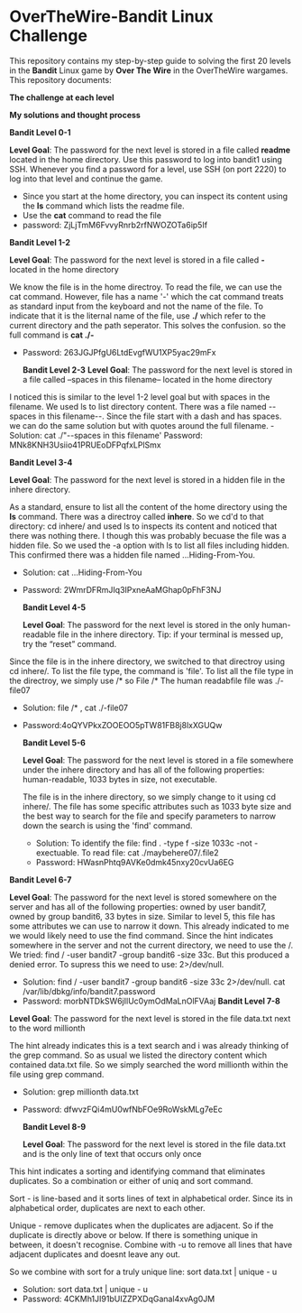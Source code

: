 # OverTheWire-Bandit Linux Challenge
This repository contains  my step-by-step guide to solving the first 20 levels in the **Bandit** Linux game by **Over The Wire** in the OverTheWire wargames.
This repository documents:


**The challenge at each level**

**My solutions and thought process**




**Bandit Level 0-1**


**Level Goal**: The password for the next level is stored in a file called **readme** located in the home directory. Use this password to log into bandit1 using SSH. Whenever you find a password for a level, use SSH (on port 2220) to log into that level and continue the game.


- Since you start at the home directory, you can inspect its content using the **ls** command which lists the readme file.
- Use the **cat** command to read the file
- password: ZjLjTmM6FvvyRnrb2rfNWOZOTa6ip5If              


**Bandit Level 1-2**

**Level Goal**: The password for the next level is stored in a file called **-** located in the home directory


We know the file is in the home directroy. To read the file, we can use the cat command.  However, file has a name '-' which the cat command treats as standard input from the keyboard and not the name of the file. To indicate that it is the liternal name of the file, use **./** which refer to the current directory and the path seperator. This solves the confusion. so the full command is **cat ./-**
- Password: 263JGJPfgU6LtdEvgfWU1XP5yac29mFx

  **Bandit Level 2-3**
**Level Goal**: The password for the next level is stored in a file called –spaces in this filename– located in the home directory

  
I noticed this is similar to the level 1-2 level goal but with spaces in the filename. We used ls to list directory content. There was a file named --spaces in this filename--.
Since the file start with a dash and has spaces. we can do the same solution but with quotes around the full filename.
-Solution: cat ./"--spaces in this filename'
Password: MNk8KNH3Usiio41PRUEoDFPqfxLPlSmx



**Bandit Level 3-4**

**Level Goal**: The password for the next level is stored in a hidden file in the inhere directory.


As a standard,  ensure to list all the content of the home directory using the **ls** command. There was a directroy called **inhere**. So we cd'd to that directory: cd inhere/ and used ls to inspects its content and noticed that there was nothing there. I though this was probably becuase the file was a hidden file. So we used the -a option with ls to list all files including hidden. This confirmed there was a hidden file named ...Hiding-From-You. 

- Solution: cat ...Hiding-From-You
- Password: 2WmrDFRmJIq3IPxneAaMGhap0pFhF3NJ



  **Bandit Level 4-5**

  **Level Goal**: The password for the next level is stored in the only human-readable file in the inhere directory. Tip: if your terminal is messed up, try the “reset” command.

Since the file is in the inhere directory, we switched to that directroy using cd inhere/. To list the file type, the command is 'file'. To list all the file type in the directroy, we simply use /* so File /*
The human readabfile file was ./-file07

- Solution: file /* ,  cat ./-file07
- Password:4oQYVPkxZOOEOO5pTW81FB8j8lxXGUQw

    **Bandit Level 5-6**

  **Level Goal**: The password for the next level is stored in a file somewhere under the inhere directory and has all of the following properties: human-readable, 1033 bytes in size, not executable.


  The file is in the inhere directory, so we simply change to it using cd inhere/. The file has some specific attributes such as 1033 byte size and the best way to search for the file and specify parameters to narrow down the search is using the 'find' command.
  - Solution: To identify the file: find . -type f -size 1033c -not -exectuable. To read file: cat ./maybehere07/.file2
  - Password: HWasnPhtq9AVKe0dmk45nxy20cvUa6EG

 **Bandit Level 6-7**

 
 **Level Goal**: The password for the next level is stored somewhere on the server and has all of the following properties: owned by user bandit7, owned by group bandit6, 33 bytes in size.
Similar to level 5, this file has some attributes we can use to narrow it down. This already indicated to me we would likely need to use the find command. Since the hint indicates somewhere in the server and not the current directory, we need to use the /. We tried: find / -user bandit7 -group bandit6 -size 33c. But this produced a denied error. To supress this we need to use: 2>/dev/null.

- Solution: find / -user bandit7 -group bandit6 -size 33c 2>/dev/null. cat /var/lib/dbkg/info/bandit7.password
- Password: morbNTDkSW6jIlUc0ymOdMaLnOlFVAaj
**Bandit Level 7-8**

  
**Level Goal**: The password for the next level is stored in the file data.txt next to the word millionth

The hint already indicates this is a text search and i was already thinking of the grep command. So as usual we listed the directory content which contained data.txt file. So we simply searched the word millionth within the file using grep command.

- Solution: grep millionth data.txt
- Password: dfwvzFQi4mU0wfNbFOe9RoWskMLg7eEc

  **Bandit Level 8-9**

  
  **Level Goal**: The password for the next level is stored in the file data.txt and is the only line of text that occurs only once

This hint indicates a sorting and identifying command that eliminates duplicates. So a combination or either of uniq and sort command.

Sort - is line-based and it sorts lines of text in alphabetical order. Since its in alphabetical order, duplicates are next to each other.


Unique - remove duplicates when the duplicates are adjacent. So if the duplicate is directly above or below. If there is something unique in between, it doesn't recognise. Combine with -u  to remove all lines that have adjacent duplicates and doesnt leave any out. 

So we combine with sort for a truly unique line: sort data.txt | unique - u

- Solution:  sort data.txt | unique - u
- Password: 4CKMh1JI91bUIZZPXDqGanal4xvAg0JM
  


  

 







  
